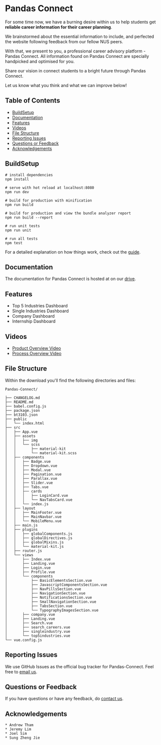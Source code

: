 # Pandas Connect

For some time now, we have a burning desire within us to help students get **reliable career information for their career planning**.

We brainstormed about the essential information to include, and perfected the website following feedback from our fellow NUS peers. 

With that, we present to you, a professional career advisory platform - Pandas Connect. All information found on Pandas Connect are specially handpicked and optimised for you.

Share our vision in connect students to a bright future through Pandas Connect. 

Let us know what you think and what we can improve below!

## Table of Contents

* [BuildSetup](#buildsetup) 
* [Documentation](#documentation)
* [Features](#feature)
* [Videos](#videos)
* [File Structure](#file-structure)
* [Reporting Issues](#reporting-issues)
* [Questions or Feedback](#technical-support-or-questions)
* [Acknowledgements](#acknowledgements)


## BuildSetup
```
# install dependencies
npm install

# serve with hot reload at localhost:8080
npm run dev

# build for production with minification
npm run build

# build for production and view the bundle analyzer report
npm run build --report

# run unit tests
npm run unit

# run all tests
npm test
```

For a detailed explanation on how things work, check out the [guide](http://vuejs-templates.github.io/webpack/).

## Documentation
The documentation for Pandas Connect is hosted at on our [drive](https://docs.google.com/document/d/1DkhKp-ByeP5XSSAzqOGJdZN83EJfJiSboQy_ZCaWQNk/edit?usp=sharing).

## Features
- Top 5 Industries Dashboard
- Single Industries Dashboard
- Company Dashboard 
- Internship Dashboard

## Videos
- [Product Overview Video](https://www.youtube.com/watch?v=ZokBV8FqoM4&feature=youtu.be)
- [Process Overview Video](https://www.youtube.com/watch?v=qWCc-2L2oP8&t=9s)

## File Structure
Within the download you'll find the following directories and files:
```
Pandas-Connect/

├── CHANGELOG.md
├── README.md
├── babel.config.js
├── package.json
├── bt3103.json
├── public
│   └── index.html
├── src
│   ├── App.vue
│   ├── assets
│   │   ├── img
│   │   └── scss
│   │       ├── material-kit
│   │       └── material-kit.scss
│   ├── components
│   │   ├── Badge.vue
│   │   ├── Dropdown.vue
│   │   ├── Modal.vue
│   │   ├── Pagination.vue
│   │   ├── Parallax.vue
│   │   ├── Slider.vue
│   │   ├── Tabs.vue
│   │   ├── cards
│   │   │   ├── LoginCard.vue
│   │   │   └── NavTabsCard.vue
│   │   └── index.js
│   ├── layout
│   │   ├── MainFooter.vue
│   │   ├── MainNavbar.vue
│   │   └── MobileMenu.vue
│   ├── main.js
│   ├── plugins
│   │   ├── globalComponents.js
│   │   ├── globalDirectives.js
│   │   ├── globalMixins.js
│   │   └── material-kit.js
│   ├── router.js
│   └── views
│       ├── Index.vue
│       ├── Landing.vue
│       ├── Login.vue
│       ├── Profile.vue
│       └── components
│           ├── BasicElementsSection.vue
│           ├── JavascriptComponentsSection.vue
│           ├── NavPillsSection.vue
│           ├── NavigationSection.vue
│           ├── NotificationsSection.vue
│           ├── SmallNavigationSection.vue
│           ├── TabsSection.vue
│           └── TypographyImagesSection.vue
│       ├── company.vue
│       ├── Landing.vue
│       ├── Search.vue
│       ├── search_careers.vue
│       ├── singleindustry.vue
│       └── top5industries.vue
└── vue.config.js
```

## Reporting Issues
We use GitHub Issues as the official bug tracker for Pandas-Connect. Feel free to [email us](the.pandas3103@gmail.com).

## Questions or Feedback
If you have questions or have any feedback, do [contact us](the.pandas3103@gmail.com).

## Acknowledgements
	* Andrew Tham
	* Jeremy Lim
	* Joel Sim
	* Sung Zheng Jie
